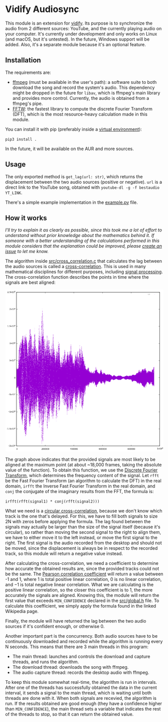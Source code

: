 # Vidify Audiosync
This module is an extension for [vidify](https://github.com/marioortizmanero/spotify-music-videos). Its purpose is to synchronize the audio from 2 different sources: YouTube, and the currently playing audio on your computer. It's currently under development and only works on Linux (and macOS, but it's untested). In the future, Windows support will be added. Also, it's a separate module because it's an optional feature.


## Installation
The requirements are:

* [ffmpeg](https://www.ffmpeg.org/) (must be available in the user's path): a software suite to both download the song and record the system's audio. This dependency might be dropped in the future for `libav`, which is ffmpeg's main library and provides more control. Currently, the audio is obtained from a ffmpeg's pipe.
* [FFTW](http://www.fftw.org/): the fastest library to compute the discrete Fourier Transform (DFT), which is the most resource-heavy calculation made in this module.

You can install it with pip (preferably inside a [virtual environment](https://docs.python.org/3/tutorial/venv.html)):

`pip3 install .`

In the future, it will be available on the AUR and more sources.


## Usage
The only exported method is `get_lag(url: str)`, which returns the displacement between the two audio sources (positive or negative). `url` is a direct link to the YouTube song, obtained with `youtube-dl -g -f bestaudio YT_LINK`.

There's a simple example implementation in the [example.py](https://github.com/marioortizmanero/vidify-audiosync/blob/master/example.py) file.


## How it works
*I'll try to explain it as clearly as possible, since this took me a lot of effort to understand without prior knowledge about the mathematics behind it. If someone with a better understanding of the calculations performed in this module considers that the explanation could be improved, please [create an issue](https://github.com/marioortizmanero/vidify-audiosync/issues) to let me know.*

The algorithm inside [src/cross\_correlation.c](https://github.com/marioortizmanero/vidify-audiosync/blob/master/src/cross_correlation.c) that calculates the lag between the audio sources is called a [cross-correlation](https://en.wikipedia.org/wiki/Cross-correlation). This is used in many mathematical disciplines for different purposes, including [signal processing](https://en.wikipedia.org/wiki/Cross-correlation#Time_delay_analysis). The cross-correlation function describes the points in time where the signals are best aligned:

![img](images/cross_correlation.png)

The graph above indicates that the provided signals are most likely to be aligned at the maximum point (at about ~18,000 frames, taking the absolute value of the function). To obtain this function, we use the [Discrete Fourier Transform](https://en.wikipedia.org/wiki/Fast_Fourier_transform), which determines the frequency content of the signal. Let `rfft` be the Fast Fourier Transform (an algorithm to calculate the DFT) in the real domain, `irfft` the Inverse Fast Fourier Transform in the real domain, and `conj` the conjugate of the imaginary results from the FFT, the formula is:

`irfft(rfft(signal1) * conj(rfft(signal2)))`

What we need is a [circular cross-correlation](https://en.wikipedia.org/wiki/Discrete_Fourier_transform#Circular_convolution_theorem_and_cross-correlation_theorem), because we don't know which track is the one that's delayed. For this, we have to fill both signals to size 2N with zeros before applying the formula. The lag found between the signals may actually be larger than the size of the signal itself (because it's circular), so rather than moving the second signal to the right to align them, we have to either move it to the left instead, or move the first signal to the right. The first signal is the audio recorded from the desktop and should not be moved, since the displacement is always be in respect to the recorded track, so this module will return a negative value instead.

After calculating the cross-correlation, we need a coefficient to determine how accurate the obtained results are, since the provided tracks could not be the same. The [Pearson correlation coefficient](https://en.wikipedia.org/wiki/Pearson_correlation_coefficient#For_a_sample) will return a value between -1 and 1, where 1 is total positive linear correlation, 0 is no linear correlation, and −1 is total negative linear correlation. What we are calculating is the positive linear correlation, so the closer this coefficient is to 1, the more accurately the signals are aligned. Knowing this, the module will return the first value that exceeds `MIN_CONFIDENCE` declared in the [src/global.h](https://github.com/marioortizmanero/vidify-audiosync/blob/master/src/global.h) file. To calculate this coefficient, we simply apply the formula found in the linked Wikipedia page.

Finally, the module will have returned the lag between the two audio sources if it's confident enough, or otherwise 0.

Another important part is the concurrency. Both audio sources have to be continuously downloaded and recorded while the algorithm is running every N seconds. This means that there are 3 main threads in this program:

* The main thread: launches and controls the download and capture threads, and runs the algorithm.
* The download thread: downloads the song with ffmpeg.
* The audio capture thread: records the desktop audio with ffmpeg.

To keep this module somewhat real-time, the algorithm is run in intervals. After one of the threads has successfully obtained the data in the current interval, it sends a signal to the main thread, which is waiting until both threads are done with it. When both signals are recevied, the algorithm is run. If the results obtained are good enough (they have a confidence higher than `MIN_CONFIDENCE`), the main thread sets a variable that indicates the rest of the threads to stop, so that it can return the obtained value.
